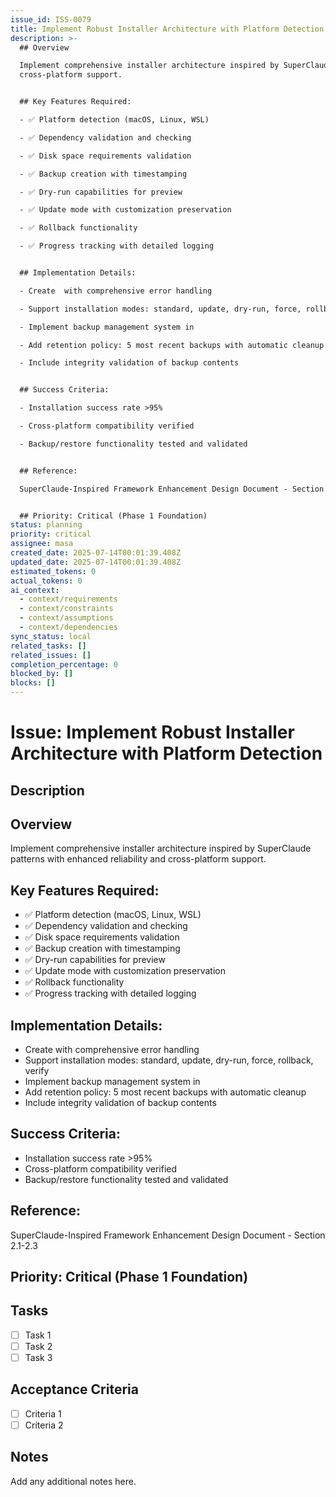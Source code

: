 ```yaml
---
issue_id: ISS-0079
title: Implement Robust Installer Architecture with Platform Detection
description: >-
  ## Overview

  Implement comprehensive installer architecture inspired by SuperClaude patterns with enhanced reliability and
  cross-platform support.


  ## Key Features Required:

  - ✅ Platform detection (macOS, Linux, WSL)

  - ✅ Dependency validation and checking

  - ✅ Disk space requirements validation

  - ✅ Backup creation with timestamping

  - ✅ Dry-run capabilities for preview

  - ✅ Update mode with customization preservation

  - ✅ Rollback functionality

  - ✅ Progress tracking with detailed logging


  ## Implementation Details:

  - Create  with comprehensive error handling

  - Support installation modes: standard, update, dry-run, force, rollback, verify

  - Implement backup management system in 

  - Add retention policy: 5 most recent backups with automatic cleanup

  - Include integrity validation of backup contents


  ## Success Criteria:

  - Installation success rate >95%

  - Cross-platform compatibility verified

  - Backup/restore functionality tested and validated


  ## Reference:

  SuperClaude-Inspired Framework Enhancement Design Document - Section 2.1-2.3


  ## Priority: Critical (Phase 1 Foundation)
status: planning
priority: critical
assignee: masa
created_date: 2025-07-14T00:01:39.408Z
updated_date: 2025-07-14T00:01:39.408Z
estimated_tokens: 0
actual_tokens: 0
ai_context:
  - context/requirements
  - context/constraints
  - context/assumptions
  - context/dependencies
sync_status: local
related_tasks: []
related_issues: []
completion_percentage: 0
blocked_by: []
blocks: []
---
```


# Issue: Implement Robust Installer Architecture with Platform Detection

## Description
## Overview
Implement comprehensive installer architecture inspired by SuperClaude patterns with enhanced reliability and cross-platform support.

## Key Features Required:
- ✅ Platform detection (macOS, Linux, WSL)
- ✅ Dependency validation and checking
- ✅ Disk space requirements validation
- ✅ Backup creation with timestamping
- ✅ Dry-run capabilities for preview
- ✅ Update mode with customization preservation
- ✅ Rollback functionality
- ✅ Progress tracking with detailed logging

## Implementation Details:
- Create  with comprehensive error handling
- Support installation modes: standard, update, dry-run, force, rollback, verify
- Implement backup management system in 
- Add retention policy: 5 most recent backups with automatic cleanup
- Include integrity validation of backup contents

## Success Criteria:
- Installation success rate >95%
- Cross-platform compatibility verified
- Backup/restore functionality tested and validated

## Reference:
SuperClaude-Inspired Framework Enhancement Design Document - Section 2.1-2.3

## Priority: Critical (Phase 1 Foundation)

## Tasks
- [ ] Task 1
- [ ] Task 2
- [ ] Task 3

## Acceptance Criteria
- [ ] Criteria 1
- [ ] Criteria 2

## Notes
Add any additional notes here.

